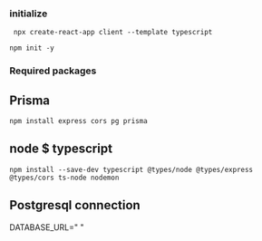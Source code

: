 ### initialize

     npx create-react-app client --template typescript

    npm init -y

### Required packages

## Prisma

    npm install express cors pg prisma

## node $ typescript

    npm install --save-dev typescript @types/node @types/express @types/cors ts-node nodemon

## Postgresql connection
DATABASE_URL=" "
